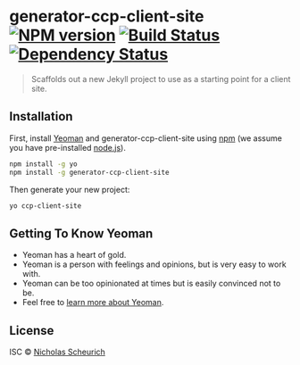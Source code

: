 # generator-ccp-client-site [![NPM version][npm-image]][npm-url] [![Build Status][travis-image]][travis-url] [![Dependency Status][daviddm-image]][daviddm-url]
> Scaffolds out a new Jekyll project to use as a starting point for a client site.

## Installation

First, install [Yeoman](http://yeoman.io) and generator-ccp-client-site using [npm](https://www.npmjs.com/) (we assume you have pre-installed [node.js](https://nodejs.org/)).

```bash
npm install -g yo
npm install -g generator-ccp-client-site
```

Then generate your new project:

```bash
yo ccp-client-site
```

## Getting To Know Yeoman

 * Yeoman has a heart of gold.
 * Yeoman is a person with feelings and opinions, but is very easy to work with.
 * Yeoman can be too opinionated at times but is easily convinced not to be.
 * Feel free to [learn more about Yeoman](http://yeoman.io/).

## License

ISC © [Nicholas Scheurich](http://nick.scheurich.me)


[npm-image]: https://badge.fury.io/js/generator-ccp-client-site.svg
[npm-url]: https://npmjs.org/package/generator-ccp-client-site
[travis-image]: https://travis-ci.org/the-advocate/generator-ccp-client-site.svg?branch=master
[travis-url]: https://travis-ci.org/the-advocate/generator-ccp-client-site
[daviddm-image]: https://david-dm.org/the-advocate/generator-ccp-client-site.svg?theme=shields.io
[daviddm-url]: https://david-dm.org/the-advocate/generator-ccp-client-site
